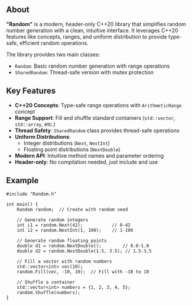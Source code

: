 ## About
**"Random"** is a modern, header-only C++20 library that simplifies random number generation with a clean, intuitive interface. It leverages C++20 features like concepts, ranges, and uniform distribution to provide type-safe, efficient random operations.

The library provides two main classes:
- `Random`: Basic random number generation with range operations
- `SharedRandom`: Thread-safe version with mutex protection
## Key Features
- **C++20 Concepts**: Type-safe range operations with `ArithmeticRange` concept
- **Range Support**: Fill and shuffle standard containers (`std::vector`, `std::array`, etc.)
- **Thread Safety**: `SharedRandom` class provides thread-safe operations
- **Uniform Distributions**: 
  - Integer distributions (`Next`, `NextInt`)
  - Floating point distributions (`NextDouble`)
- **Modern API**: Intuitive method names and parameter ordering
- **Header-only**: No compilation needed, just include and use
## Example
```
#include "Random.h"

int main() {
    Random random;  // Create with random seed
    
    // Generate random integers
    int i1 = random.Next(42);           // 0-42
    int i2 = random.NextInt(1, 100);    // 1-100
    
    // Generate random floating points
    double d1 = random.NextDouble();        // 0.0-1.0
    double d2 = random.NextDouble(1.5, 3.5); // 1.5-3.5
    
    // Fill a vector with random numbers
    std::vector<int> vec(10);
    random.Fill(vec, -10, 10);  // Fill with -10 to 10
    
    // Shuffle a container
    std::vector<int> numbers = {1, 2, 3, 4, 5};
    random.Shuffle(numbers);
}
```
